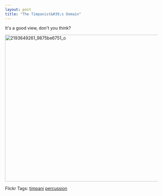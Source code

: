 ```yaml
---
layout: post
title: "The Timpanist&#39;s Domain"
---
```


<p>It's a good view, don't you think? </p>
<p><a href="http://kindohm.com/localimages/posts/TheTimpanistsDomain_7DEB/2193649261_9875be6751_o.jpg"><img style="border-right: 0px; border-top: 0px; border-left: 0px; border-bottom: 0px" height="484" alt="2193649261_9875be6751_o" src="http://kindohm.com/localimages/posts/TheTimpanistsDomain_7DEB/2193649261_9875be6751_o_thumb.jpg" width="604" border="0" /></a></p>
<div class="tags" id="scid:0767317B-992E-4b12-91E0-4F059A8CECA8:29527595-be14-40ff-abdc-3a4116f7dc7b">Flickr Tags: <a href="http://flickr.com/photos/tags/timpani" rel="tag" target="_blank">timpani</a> <a href="http://flickr.com/photos/tags/percussion" rel="tag" target="_blank">percussion</a></div> 
